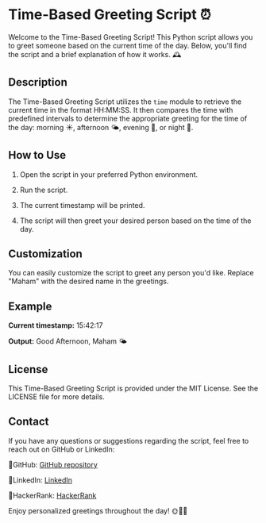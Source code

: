 # Time-Based Greeting Script ⏰

Welcome to the Time-Based Greeting Script! This Python script allows you to greet someone based on the current time of the day. Below, you'll find the script and a brief explanation of how it works. 🕰️
 
## Description

The Time-Based Greeting Script utilizes the `time` module to retrieve the current time in the format HH:MM:SS. It then compares the time with predefined intervals to determine the appropriate greeting for the time of the day: morning ☀️, afternoon 🌤️, evening 🌆, or night 🌙.

## How to Use

1. Open the script in your preferred Python environment.

2. Run the script.

3. The current timestamp will be printed.

4. The script will then greet your desired person based on the time of the day.

## Customization

You can easily customize the script to greet any person you'd like. Replace "Maham" with the desired name in the greetings.

## Example

**Current timestamp:** 15:42:17

**Output:** Good Afternoon, Maham 🌤️

## License

This Time-Based Greeting Script is provided under the MIT License. See the LICENSE file for more details.

## Contact

If you have any questions or suggestions regarding the script, feel free to reach out on GitHub or LinkedIn:

🔗GitHub: [GitHub repository](https://github.com/Maham-j)

🔗LinkedIn:  [LinkedIn](https://www.linkedin.com/in/maham-jamil-268584267)

🔗HackerRank: [HackerRank ](https://www.hackerrank.com/maham_jamil)


Enjoy personalized greetings throughout the day! 🌞🌆🌙

